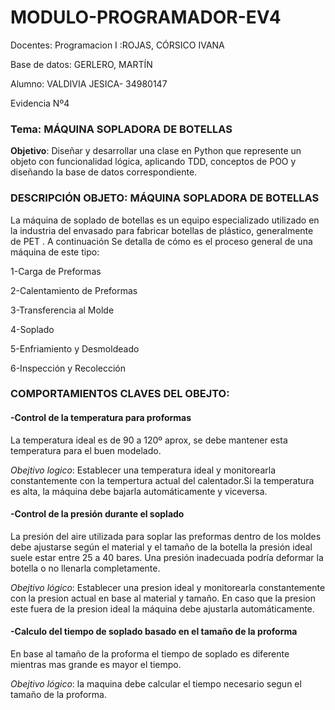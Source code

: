# MODULO-PROGRAMADOR-EV4

Docentes: Programacion I :ROJAS, CÓRSICO IVANA 

 Base de datos: GERLERO, MARTÍN

Alumno: VALDIVIA JESICA- 34980147

Evidencia Nº4

### Tema: MÁQUINA SOPLADORA DE BOTELLAS

**Objetivo**: Diseñar y desarrollar una clase en Python que represente un objeto con funcionalidad
lógica, aplicando TDD, conceptos de POO y diseñando la base de datos correspondiente.

### DESCRIPCIÓN OBJETO: MÁQUINA SOPLADORA DE BOTELLAS
La máquina de soplado de botellas es un equipo especializado utilizado en la industria del envasado para fabricar botellas de plástico, generalmente de PET . A continuación Se detalla
de cómo es el proceso general de una máquina de este tipo:

1-Carga de Preformas

2-Calentamiento de Preformas

3-Transferencia al Molde

4-Soplado

5-Enfriamiento y Desmoldeado

6-Inspección y Recolección

### COMPORTAMIENTOS CLAVES DEL OBEJTO:

#### -Control de la temperatura para proformas

La temperatura ideal es de 90 a 120º aprox, se debe mantener esta temperatura para el buen modelado.

 *Obejtivo logico*: Establecer una temperatura ideal y monitorearla constantemente con la tempertura actual del calentador.Si la temperatura es alta, la máquina debe bajarla automáticamente y viceversa.
 
#### -Control de la presión durante el soplado

La presión del aire utilizada para soplar las preformas dentro de los moldes debe ajustarse según el material 
y el tamaño de la botella la presión ideal suele estar entre 25 a 40 bares. Una presión inadecuada podría deformar la botella o no llenarla completamente.

 *Obejtivo lógico*: Establecer una presion ideal y monitorearla constantemente con la presion actual en base al material y tamaño. En caso que la presion este fuera de la presion ideal la máquina debe 
 ajustarla automáticamente.
 
#### -Calculo del tiempo de soplado basado en el tamaño de la proforma

En base al tamaño de la proforma el tiempo de soplado es diferente mientras mas grande es mayor el tiempo.

*Obejtivo lógico*: la maquina debe calcular el tiempo necesario segun el tamaño de la proforma.
 



